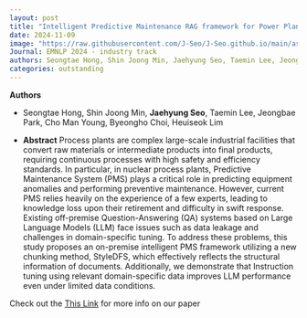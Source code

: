 ```yaml
---
layout: post
title: "Intelligent Predictive Maintenance RAG framework for Power Plants: Enhancing QA with StyleDFS and Domain Specific Instruction Tuning"
date: 2024-11-09
image: "https://raw.githubusercontent.com/J-Seo/J-Seo.github.io/main/assets/img/emnlp2024.png"
Journal: EMNLP 2024 - industry track
authors: Seongtae Hong, Shin Joong Min, Jaehyung Seo, Taemin Lee, Jeongbae Park†, Cho Man Young, Byeongho Choi, Heuiseok Lim†
categories: outstanding
---
```

**Authors**
- Seongtae Hong, Shin Joong Min, **Jaehyung Seo**, Taemin Lee, Jeongbae Park, Cho Man Young, Byeongho Choi, Heuiseok Lim

- **Abstract**
Process plants are complex large-scale industrial facilities that convert raw materials or intermediate products into final products, requiring continuous processes with high safety and efficiency standards. In particular, in nuclear process plants, Predictive Maintenance System (PMS) plays a critical role in predicting equipment anomalies and performing preventive maintenance. However, current PMS relies heavily on the experience of a few experts, leading to knowledge loss upon their retirement and difficulty in swift response. Existing off-premise Question-Answering (QA) systems based on Large Language Models (LLM) face issues such as data leakage and challenges in domain-specific tuning. To address these problems, this study proposes an on-premise intelligent PMS framework utilizing a new chunking method, StyleDFS, which effectively reflects the structural information of documents. Additionally, we demonstrate that Instruction tuning using relevant domain-specific data improves LLM performance even under limited data conditions.

Check out the [This Link][DOI] for more info on our paper

[DOI]: https://aclanthology.org/2024.emnlp-industry.61.pdf

